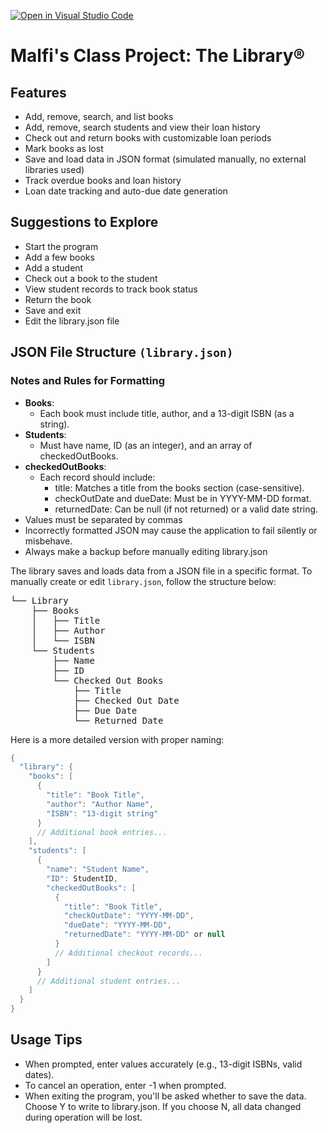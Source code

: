 [![Open in Visual Studio Code](https://classroom.github.com/assets/open-in-vscode-2e0aaae1b6195c2367325f4f02e2d04e9abb55f0b24a779b69b11b9e10269abc.svg)](https://classroom.github.com/online_ide?assignment_repo_id=18980960&assignment_repo_type=AssignmentRepo)

# Malfi's Class Project: The Library®

## Features

- Add, remove, search, and list books
- Add, remove, search students and view their loan history
- Check out and return books with customizable loan periods
- Mark books as lost
- Save and load data in JSON format (simulated manually, no external libraries used)
- Track overdue books and loan history
- Loan date tracking and auto-due date generation

## Suggestions to Explore

- Start the program
- Add a few books
- Add a student
- Check out a book to the student
- View student records to track book status
- Return the book 
- Save and exit
- Edit the library.json file

## JSON File Structure `(library.json)`

### Notes and Rules for Formatting

- **Books**:
    - Each book must include title, author, and a 13-digit ISBN (as a string).
- **Students**:
    - Must have name, ID (as an integer), and an array of checkedOutBooks.
- **checkedOutBooks**:
    - Each record should include:
        - title: Matches a title from the books section (case-sensitive).
        - checkOutDate and dueDate: Must be in YYYY-MM-DD format.
        - returnedDate: Can be null (if not returned) or a valid date string.
- Values must be separated by commas
- Incorrectly formatted JSON may cause the application to fail silently or misbehave.
- Always make a backup before manually editing library.json

The library saves and loads data from a JSON file in a specific format. To manually create or edit `library.json`, follow the structure below:

<pre>
└── Library
    ├── Books
    │   ├── Title
    │   ├── Author
    │   └── ISBN
    └── Students
        ├── Name
        ├── ID
        └── Checked Out Books
            ├── Title
            ├── Checked Out Date
            ├── Due Date
            └── Returned Date
</pre>

Here is a more detailed version with proper naming:

```java
{
  "library": {
    "books": [
      {
        "title": "Book Title",
        "author": "Author Name",
        "ISBN": "13-digit string"
      }
      // Additional book entries...
    ],
    "students": [
      {
        "name": "Student Name",
        "ID": StudentID,
        "checkedOutBooks": [
          {
            "title": "Book Title",
            "checkOutDate": "YYYY-MM-DD",
            "dueDate": "YYYY-MM-DD",
            "returnedDate": "YYYY-MM-DD" or null
          }
          // Additional checkout records...
        ]
      }
      // Additional student entries...
    ]
  }
}
```

## Usage Tips

- When prompted, enter values accurately (e.g., 13-digit ISBNs, valid dates).
- To cancel an operation, enter -1 when prompted.
- When exiting the program, you'll be asked whether to save the data. Choose Y to write to library.json. If you choose N, all data changed during operation will be lost.
